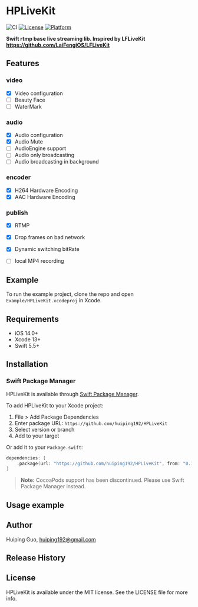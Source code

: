# HPLiveKit

![CI](https://github.com/huiping192/HPLiveKit/workflows/CI/badge.svg)
[![License](https://img.shields.io/badge/license-MIT-blue.svg)](https://github.com/huiping192/HPLiveKit/blob/main/LICENSE)
[![Platform](https://img.shields.io/badge/platform-iOS%2014.0%2B-lightgrey.svg)](https://github.com/huiping192/HPLiveKit)


**Swift rtmp base live streaming lib. Inspired by LFLiveKit https://github.com/LaiFengiOS/LFLiveKit**


## Features

### video
- [x]   Video configuration
- [ ]   Beauty Face
- [ ]   WaterMark

### audio
- [x]   Audio configuration
- [x] 	 Audio Mute
- [ ]   AudioEngine support
- [ ]   Audio only broadcasting 
- [ ]   Audio broadcasting in background

### encoder
- [x]   H264 Hardware Encoding 
- [x]   AAC Hardware Encoding

### publish

- [x] 	RTMP 
- [x] 	Drop frames on bad network 
- [x] 	Dynamic switching bitRate
- [ ] 	local MP4 recording




## Example

To run the example project, clone the repo and open `Example/HPLiveKit.xcodeproj` in Xcode.

## Requirements
- iOS 14.0+
- Xcode 13+
- Swift 5.5+

## Installation

### Swift Package Manager

HPLiveKit is available through [Swift Package Manager](https://swift.org/package-manager/).

To add HPLiveKit to your Xcode project:
1. File > Add Package Dependencies
2. Enter package URL: `https://github.com/huiping192/HPLiveKit`
3. Select version or branch
4. Add to your target

Or add it to your `Package.swift`:

```swift
dependencies: [
    .package(url: "https://github.com/huiping192/HPLiveKit", from: "0.1.0")
]
```

> **Note:** CocoaPods support has been discontinued. Please use Swift Package Manager instead.

## Usage example 


## Author

Huiping Guo, huiping192@gmail.com

## Release History

## License

HPLiveKit is available under the MIT license. See the LICENSE file for more info.
